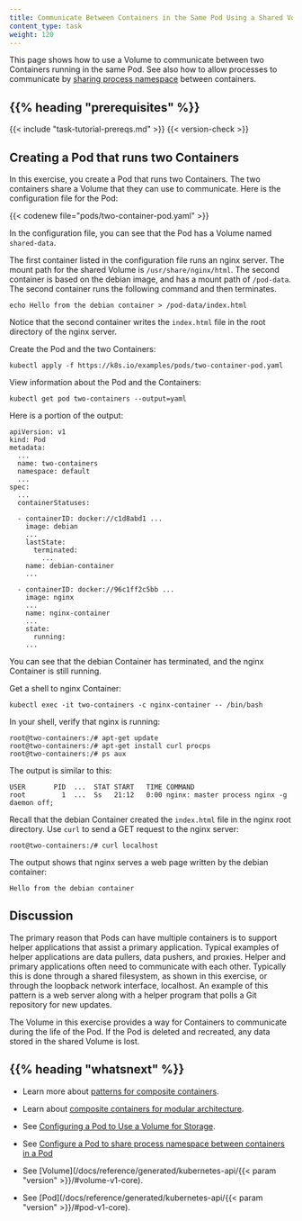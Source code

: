 ```yaml
---
title: Communicate Between Containers in the Same Pod Using a Shared Volume
content_type: task
weight: 120
---
```


<!-- overview -->

This page shows how to use a Volume to communicate between two Containers running
in the same Pod. See also how to allow processes to communicate by
[sharing process namespace](/docs/tasks/configure-pod-container/share-process-namespace/)
between containers.

## {{% heading "prerequisites" %}}

{{< include "task-tutorial-prereqs.md" >}} {{< version-check >}}

<!-- steps -->

## Creating a Pod that runs two Containers

In this exercise, you create a Pod that runs two Containers. The two containers
share a Volume that they can use to communicate. Here is the configuration file
for the Pod:

{{< codenew file="pods/two-container-pod.yaml" >}}

In the configuration file, you can see that the Pod has a Volume named
`shared-data`.

The first container listed in the configuration file runs an nginx server. The
mount path for the shared Volume is `/usr/share/nginx/html`.
The second container is based on the debian image, and has a mount path of
`/pod-data`. The second container runs the following command and then terminates.

    echo Hello from the debian container > /pod-data/index.html

Notice that the second container writes the `index.html` file in the root
directory of the nginx server.

Create the Pod and the two Containers:

    kubectl apply -f https://k8s.io/examples/pods/two-container-pod.yaml

View information about the Pod and the Containers:

    kubectl get pod two-containers --output=yaml

Here is a portion of the output:

    apiVersion: v1
    kind: Pod
    metadata:
      ...
      name: two-containers
      namespace: default
      ...
    spec:
      ...
      containerStatuses:

      - containerID: docker://c1d8abd1 ...
        image: debian
        ...
        lastState:
          terminated:
            ...
        name: debian-container
        ...

      - containerID: docker://96c1ff2c5bb ...
        image: nginx
        ...
        name: nginx-container
        ...
        state:
          running:
        ...

You can see that the debian Container has terminated, and the nginx Container
is still running.

Get a shell to nginx Container:

    kubectl exec -it two-containers -c nginx-container -- /bin/bash

In your shell, verify that nginx is running:

    root@two-containers:/# apt-get update
    root@two-containers:/# apt-get install curl procps
    root@two-containers:/# ps aux

The output is similar to this:

    USER       PID  ...  STAT START   TIME COMMAND
    root         1  ...  Ss   21:12   0:00 nginx: master process nginx -g daemon off;

Recall that the debian Container created the `index.html` file in the nginx root
directory. Use `curl` to send a GET request to the nginx server:

```
root@two-containers:/# curl localhost
```

The output shows that nginx serves a web page written by the debian container:

```
Hello from the debian container
```

<!-- discussion -->

## Discussion

The primary reason that Pods can have multiple containers is to support
helper applications that assist a primary application. Typical examples of
helper applications are data pullers, data pushers, and proxies.
Helper and primary applications often need to communicate with each other.
Typically this is done through a shared filesystem, as shown in this exercise,
or through the loopback network interface, localhost. An example of this pattern is a
web server along with a helper program that polls a Git repository for new updates.

The Volume in this exercise provides a way for Containers to communicate during
the life of the Pod. If the Pod is deleted and recreated, any data stored in
the shared Volume is lost.

## {{% heading "whatsnext" %}}

- Learn more about [patterns for composite containers](/blog/2015/06/the-distributed-system-toolkit-patterns/).

- Learn about [composite containers for modular architecture](https://www.slideshare.net/Docker/slideshare-burns).

- See [Configuring a Pod to Use a Volume for Storage](/docs/tasks/configure-pod-container/configure-volume-storage/).

- See [Configure a Pod to share process namespace between containers in a Pod](/docs/tasks/configure-pod-container/share-process-namespace/)

- See [Volume](/docs/reference/generated/kubernetes-api/{{< param "version" >}}/#volume-v1-core).

- See [Pod](/docs/reference/generated/kubernetes-api/{{< param "version" >}}/#pod-v1-core).
